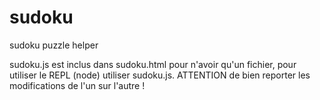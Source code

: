 # sudoku
sudoku puzzle helper

sudoku.js est inclus dans sudoku.html pour n'avoir qu'un fichier,
pour utiliser le REPL (node) utiliser sudoku.js. ATTENTION de bien
reporter les modifications de l'un sur l'autre ! 
